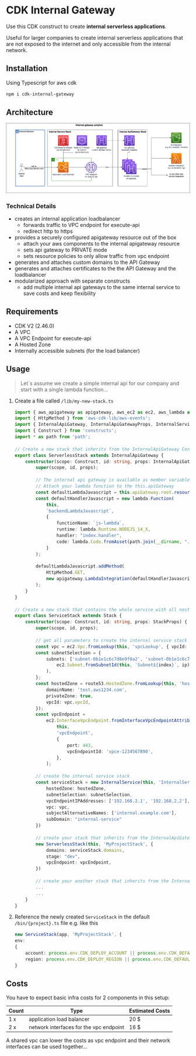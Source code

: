 # CDK Internal Gateway

Use this CDK construct to create **internal serverless applications**.

Useful for larger companies to create internal  serverless applications that are not exposed to the internet and only accessible from the internal network.

## Installation

Using Typescript for aws cdk

```bash
npm i cdk-internal-gateway
```

## Architecture

![cdk-internal-gateway-architecture](cdk-internal-gateway.drawio.png )

### Technical Details

- creates an internal application loadbalancer
  - forwards traffic to VPC endpoint for execute-api
  - redirect http to https
- provides a securely configured apigateway resource out of the box
  - attach your aws components to the internal apigateway resource
  - sets api gateway to PRIVATE mode
  - sets resource policies to only allow traffic from vpc endpoint
- generates and attaches custom domains to the API Gateway
- generates and attaches certificates to the the API Gateway and the loadbalancer
- modularized approach with separate constructs
  - add multiple internal api gateways to the same internal service to save costs and keep flexibility

## Requirements

- CDK V2 (2.46.0)
- A VPC
- A VPC Endpoint for execute-api
- A Hosted Zone
- Internally accessible subnets (for the load balancer)

## Usage

> Let`s assume we create a simple internal api for our company and start with a single lambda function...

1. Create a file called `/lib/my-new-stack.ts`

    ```typescript
    import { aws_apigateway as apigateway, aws_ec2 as ec2, aws_lambda as lambda, aws_route53 as route53, Stack, StackProps } from 'aws-cdk-lib';
    import { HttpMethod } from 'aws-cdk-lib/aws-events';
    import { InternalApiGateway, InternalApiGatewayProps, InternalService } from 'cdk-internal-gateway';
    import { Construct } from 'constructs';
    import * as path from 'path';

    // Create a new stack that inherits from the InternalApiGateway Construct
    export class ServerlessStack extends InternalApiGateway {
        constructor(scope: Construct, id: string, props: InternalApiGatewayProps) {
            super(scope, id, props);

            // The internal api gateway is available as member variable
            // Attach your lambda function to the this.apiGateway
            const defaultLambdaJavascript = this.apiGateway.root.resourceForPath("hey-js");
            const defaultHandlerJavascript = new lambda.Function(
                this,
                `backendLambdaJavascript`,
                {
                    functionName: `js-lambda`,
                    runtime: lambda.Runtime.NODEJS_14_X,
                    handler: "index.handler",
                    code: lambda.Code.fromAsset(path.join(__dirname, "../src")),
                }
            );

            defaultLambdaJavascript.addMethod(
                HttpMethod.GET,
                new apigateway.LambdaIntegration(defaultHandlerJavascript)
            );
        }
    }

    // Create a new stack that contains the whole service with all nested stacks
    export class ServiceStack extends Stack {
        constructor(scope: Construct, id: string, props: StackProps) {
            super(scope, id, props);

            // get all parameters to create the internal service stack
            const vpc = ec2.Vpc.fromLookup(this, 'vpcLookup', { vpcId: 'vpc-1234567890' });
            const subnetSelection = {
                subnets: ['subnet-0b1e1c6c7d8e9f0a2', 'subnet-0b1e1c6c7d8e9f0a3'].map((ip, index) =>
                    ec2.Subnet.fromSubnetId(this, `Subnet${index}`, ip),
                ),
            };
            const hostedZone = route53.HostedZone.fromLookup(this, 'hostedzone', {
                domainName: 'test.aws1234.com',
                privateZone: true,
                vpcId: vpc.vpcId,
            });
            const vpcEndpoint =
                ec2.InterfaceVpcEndpoint.fromInterfaceVpcEndpointAttributes(
                    this,
                    'vpcEndpoint',
                    {
                        port: 443,
                        vpcEndpointId: 'vpce-1234567890',
                    },
                );

            // create the internal service stack
            const serviceStack = new InternalService(this, 'InternalServiceStack', {
                hostedZone: hostedZone,
                subnetSelection: subnetSelection,
                vpcEndpointIPAddresses: ['192.168.2.1', '192.168.2.2'],
                vpc: vpc,
                subjectAlternativeNames: ['internal.example.com'],
                subDomain: "internal-service"
            })

            // create your stack that inherits from the InternalApiGateway
            new ServerlessStack(this, 'MyProjectStack', {
                domains: serviceStack.domains,
                stage: "dev",
                vpcEndpoint: vpcEndpoint,
            })

            // create your another stack that inherits from the InternalApiGateway
            ... 
            ...
        }
    }
    ```

1. Reference the newly created `ServiceStack` in the default `/bin/{project}.ts` file e.g. like this

    ```typescript
    new ServiceStack(app, 'MyProjectStack', {
    env:
    {
        account: process.env.CDK_DEPLOY_ACCOUNT || process.env.CDK_DEFAULT_ACCOUNT,
        region: process.env.CDK_DEPLOY_REGION || process.env.CDK_DEFAULT_REGION
    }
    ```

## Costs

You have to expect basic infra costs for 2 components in this setup:  

| Count |  Type |  Estimated Costs |
|---|---|---|
|1 x| application load balancer  | 20 $  |
|2 x| network interfaces for the vpc endpoint  | 16 $  |

A shared vpc can lower the costs as vpc endpoint and their network interfaces can be used together...  
